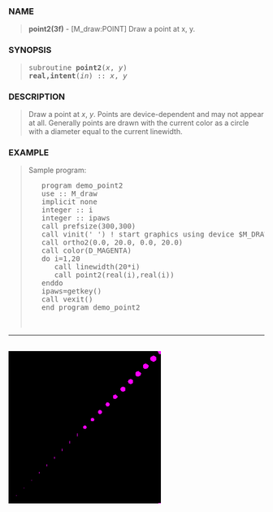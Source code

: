 <?
<body>
  <a name="top" id="top"></a>
  <div id="Container">
    <div id="Content">
      <div class="c250">
      </div><a name="0"></a>
      <h3><a name="0">NAME</a></h3>
      <blockquote>
        <b>point2(3f)</b> - [M_draw:POINT] Draw a point at x, y. <b></b>
      </blockquote><a name="contents" id="contents"></a>
      <h3><a name="4">SYNOPSIS</a></h3>
      <blockquote>
        <pre>
subroutine <b>point2</b>(<i>x</i>, <i>y</i>)
<b>real,intent</b>(<i>in</i>) :: <i>x</i>, <i>y</i>
</pre>
      </blockquote><a name="2"></a>
      <h3><a name="2">DESCRIPTION</a></h3>
      <blockquote>
        Draw a point at <i>x</i>, <i>y</i>. Points are device-dependent and may not appear at all. Generally points are drawn with the current color as a
        circle with a diameter equal to the current linewidth.
      </blockquote><a name="3"></a>
      <h3><a name="3">EXAMPLE</a></h3>
      <blockquote>
        Sample program:
        <pre>
   program demo_point2
   use :: M_draw
   implicit none
   integer :: i
   integer :: ipaws
   call prefsize(300,300)
   call vinit(' ') ! start graphics using device $M_DRAW_DEVICEDEVICE
   call ortho2(0.0, 20.0, 0.0, 20.0)
   call color(D_MAGENTA)
   do i=1,20
      call linewidth(20*i)
      call point2(real(i),real(i))
   enddo
   ipaws=getkey()
   call vexit()
   end program demo_point2
<br />
</pre>
      </blockquote>
      <hr />
      <br />
      <div class="c250"><img src="../images/point2.3m_draw.gif" /></div>
    </div>
  </div>
</body>
